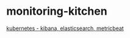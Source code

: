 # monitoring-kitchen

[kubernetes - kibana, elasticsearch, metricbeat](./kubernetes/metricbeat/ReadMe.md)